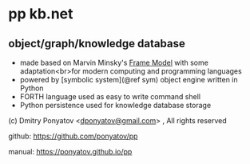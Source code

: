 # pp kb.net
## object/graph/knowledge database
* made based on Marvin Minsky's
[Frame Model](https://en.wikipedia.org/wiki/Frame_(artificial_intelligence))
with some adaptation<br>for modern computing and programming languages
* powered by [symbolic system](@ref sym) object engine written in Python
* FORTH language used as easy to write command shell
* Python persistence used for knowledge database storage 

(c) Dmitry Ponyatov <<dponyatov@gmail.com>> , All rights reserved

github: https://github.com/ponyatov/pp

manual: https://ponyatov.github.io/pp
